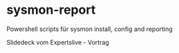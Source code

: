 # sysmon-report
Powershell scripts für sysmon install, config and reporting 

Slidedeck vom Expertslive  - Vortrag
